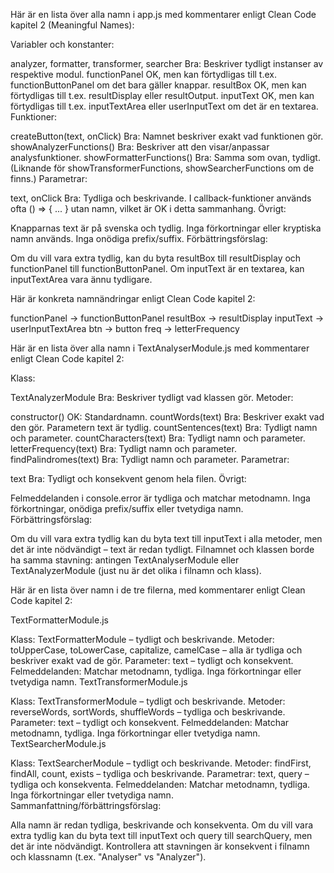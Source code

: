 Här är en lista över alla namn i app.js med kommentarer enligt Clean Code kapitel 2 (Meaningful Names):

Variabler och konstanter:

analyzer, formatter, transformer, searcher
Bra: Beskriver tydligt instanser av respektive modul.
functionPanel
OK, men kan förtydligas till t.ex. functionButtonPanel om det bara gäller knappar.
resultBox
OK, men kan förtydligas till t.ex. resultDisplay eller resultOutput.
inputText
OK, men kan förtydligas till t.ex. inputTextArea eller userInputText om det är en textarea.
Funktioner:

createButton(text, onClick)
Bra: Namnet beskriver exakt vad funktionen gör.
showAnalyzerFunctions()
Bra: Beskriver att den visar/anpassar analysfunktioner.
showFormatterFunctions()
Bra: Samma som ovan, tydligt.
(Liknande för showTransformerFunctions, showSearcherFunctions om de finns.)
Parametrar:

text, onClick
Bra: Tydliga och beskrivande.
I callback-funktioner används ofta () => { ... } utan namn, vilket är OK i detta sammanhang.
Övrigt:

Knapparnas text är på svenska och tydlig.
Inga förkortningar eller kryptiska namn används.
Inga onödiga prefix/suffix.
Förbättringsförslag:

Om du vill vara extra tydlig, kan du byta resultBox till resultDisplay och functionPanel till functionButtonPanel.
Om inputText är en textarea, kan inputTextArea vara ännu tydligare.

Här är konkreta namnändringar enligt Clean Code kapitel 2:

functionPanel → functionButtonPanel
resultBox → resultDisplay
inputText → userInputTextArea
btn → button
freq → letterFrequency

Här är en lista över alla namn i TextAnalyserModule.js med kommentarer enligt Clean Code kapitel 2:

Klass:

TextAnalyzerModule
Bra: Beskriver tydligt vad klassen gör.
Metoder:

constructor()
OK: Standardnamn.
countWords(text)
Bra: Beskriver exakt vad den gör. Parametern text är tydlig.
countSentences(text)
Bra: Tydligt namn och parameter.
countCharacters(text)
Bra: Tydligt namn och parameter.
letterFrequency(text)
Bra: Tydligt namn och parameter.
findPalindromes(text)
Bra: Tydligt namn och parameter.
Parametrar:

text
Bra: Tydligt och konsekvent genom hela filen.
Övrigt:

Felmeddelanden i console.error är tydliga och matchar metodnamn.
Inga förkortningar, onödiga prefix/suffix eller tvetydiga namn.
Förbättringsförslag:

Om du vill vara extra tydlig kan du byta text till inputText i alla metoder, men det är inte nödvändigt – text är redan tydligt.
Filnamnet och klassen borde ha samma stavning: antingen TextAnalyserModule eller TextAnalyzerModule (just nu är det olika i filnamn och klass).

Här är en lista över namn i de tre filerna, med kommentarer enligt Clean Code kapitel 2:

TextFormatterModule.js

Klass: TextFormatterModule – tydligt och beskrivande.
Metoder: toUpperCase, toLowerCase, capitalize, camelCase – alla är tydliga och beskriver exakt vad de gör.
Parameter: text – tydligt och konsekvent.
Felmeddelanden: Matchar metodnamn, tydliga.
Inga förkortningar eller tvetydiga namn.
TextTransformerModule.js

Klass: TextTransformerModule – tydligt och beskrivande.
Metoder: reverseWords, sortWords, shuffleWords – tydliga och beskrivande.
Parameter: text – tydligt och konsekvent.
Felmeddelanden: Matchar metodnamn, tydliga.
Inga förkortningar eller tvetydiga namn.
TextSearcherModule.js

Klass: TextSearcherModule – tydligt och beskrivande.
Metoder: findFirst, findAll, count, exists – tydliga och beskrivande.
Parametrar: text, query – tydliga och konsekventa.
Felmeddelanden: Matchar metodnamn, tydliga.
Inga förkortningar eller tvetydiga namn.
Sammanfattning/förbättringsförslag:

Alla namn är redan tydliga, beskrivande och konsekventa.
Om du vill vara extra tydlig kan du byta text till inputText och query till searchQuery, men det är inte nödvändigt.
Kontrollera att stavningen är konsekvent i filnamn och klassnamn (t.ex. "Analyser" vs "Analyzer").

